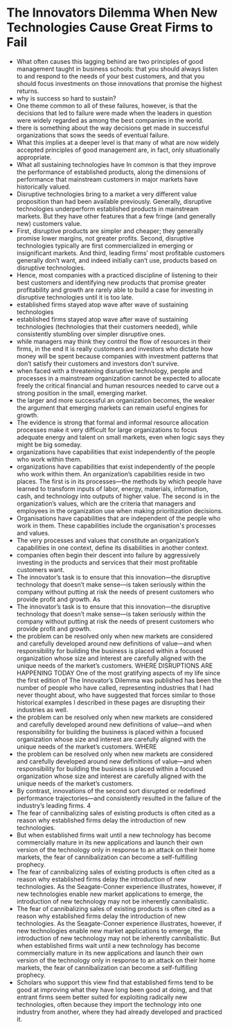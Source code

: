# The Innovators Dilemma When New Technologies Cause Great Firms to Fail
- What often causes this lagging behind are two principles of good management taught in business schools: that you should always listen to and respond to the needs of your best customers, and that you should focus investments on those innovations that promise the highest returns.
- why is success so hard to sustain?
- One theme common to all of these failures, however, is that the decisions that led to failure were made when the leaders in question were widely regarded as among the best companies in the world.
- there is something about the way decisions get made in successful organizations that sows the seeds of eventual failure.
- What this implies at a deeper level is that many of what are now widely accepted principles of good management are, in fact, only situationally appropriate.
- What all sustaining technologies have In common is that they improve the performance of established products, along the dimensions of performance that mainstream customers in major markets have historically valued.
- Disruptive technologies bring to a market a very different value proposition than had been available previously. Generally, disruptive technologies underperform established products in mainstream markets. But they have other features that a few fringe (and generally new) customers value.
- First, disruptive products are simpler and cheaper; they generally promise lower margins, not greater profits. Second, disruptive technologies typically are first commercialized in emerging or insignificant markets. And third, leading firms’ most profitable customers generally don’t want, and indeed initially can’t use, products based on disruptive technologies.
- Hence, most companies with a practiced discipline of listening to their best customers and identifying new products that promise greater profitability and growth are rarely able to build a case for investing in disruptive technologies until it is too late.
- established firms stayed atop wave after wave of sustaining technologies
- established firms stayed atop wave after wave of sustaining technologies (technologies that their customers needed), while consistently stumbling over simpler disruptive ones.
- while managers may think they control the flow of resources in their firms, in the end it is really customers and investors who dictate how money will be spent because companies with investment patterns that don’t satisfy their customers and investors don’t survive.
- when faced with a threatening disruptive technology, people and processes in a mainstream organization cannot be expected to allocate freely the critical financial and human resources needed to carve out a strong position in the small, emerging market.
- the larger and more successful an organization becomes, the weaker the argument that emerging markets can remain useful engines for growth.
- The evidence is strong that formal and informal resource allocation processes make it very difficult for large organizations to focus adequate energy and talent on small markets, even when logic says they might be big someday.
- organizations have capabilities that exist independently of the people who work within them.
- organizations have capabilities that exist independently of the people who work within them. An organization’s capabilities reside in two places. The first is in its processes—the methods by which people have learned to transform inputs of labor, energy, materials, information, cash, and technology into outputs of higher value. The second is in the organization’s values, which are the criteria that managers and employees in the organization use when making prioritization decisions.
- Organisations have capabilities that are independent of the people who work in them. These capabilities include the organisation's processes and values.
- The very processes and values that constitute an organization’s capabilities in one context, define its disabilities in another context.
- companies often begin their descent into failure by aggressively investing in the products and services that their most profitable customers want.
- The innovator’s task is to ensure that this innovation—the disruptive technology that doesn’t make sense—is taken seriously within the company without putting at risk the needs of present customers who provide profit and growth. As
- The innovator’s task is to ensure that this innovation—the disruptive technology that doesn’t make sense—is taken seriously within the company without putting at risk the needs of present customers who provide profit and growth.
- the problem can be resolved only when new markets are considered and carefully developed around new definitions of value—and when responsibility for building the business is placed within a focused organization whose size and interest are carefully aligned with the unique needs of the market’s customers. WHERE DISRUPTIONS ARE HAPPENING TODAY One of the most gratifying aspects of my life since the first edition of The Innovator’s Dilemma was published has been the number of people who have called, representing industries that I had never thought about, who have suggested that forces similar to those historical examples I described in these pages are disrupting their industries as well.
- the problem can be resolved only when new markets are considered and carefully developed around new definitions of value—and when responsibility for building the business is placed within a focused organization whose size and interest are carefully aligned with the unique needs of the market’s customers. WHERE
- the problem can be resolved only when new markets are considered and carefully developed around new definitions of value—and when responsibility for building the business is placed within a focused organization whose size and interest are carefully aligned with the unique needs of the market’s customers.
- By contrast, innovations of the second sort disrupted or redefined performance trajectories—and consistently resulted in the failure of the industry’s leading firms. 4
- The fear of cannibalizing sales of existing products is often cited as a reason why established firms delay the introduction of new technologies.
- But when established firms wait until a new technology has become commercially mature in its new applications and launch their own version of the technology only in response to an attack on their home markets, the fear of cannibalization can become a self-fulfilling prophecy.
- The fear of cannibalizing sales of existing products is often cited as a reason why established firms delay the introduction of new technologies. As the Seagate-Conner experience illustrates, however, if new technologies enable new market applications to emerge, the introduction of new technology may not be inherently cannibalistic.
- The fear of cannibalizing sales of existing products is often cited as a reason why established firms delay the introduction of new technologies. As the Seagate-Conner experience illustrates, however, if new technologies enable new market applications to emerge, the introduction of new technology may not be inherently cannibalistic. But when established firms wait until a new technology has become commercially mature in its new applications and launch their own version of the technology only in response to an attack on their home markets, the fear of cannibalization can become a self-fulfilling prophecy.
- Scholars who support this view find that established firms tend to be good at improving what they have long been good at doing, and that entrant firms seem better suited for exploiting radically new technologies, often because they import the technology into one industry from another, where they had already developed and practiced it.
